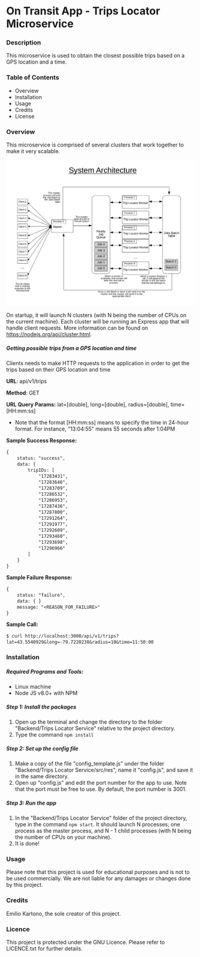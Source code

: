 # On Transit App - Trips Locator Microservice

### Description
This microservice is used to obtain the closest possible trips based on a GPS location and a time.

### Table of Contents
- Overview
- Installation
- Usage
- Credits
- License

### Overview
This microservice is comprised of several clusters that work together to make it very scalable.
<div width="100%">
    <p align="center">
<img src="https://raw.githubusercontent.com/EKarton/On-Transit-App/master/Backend/Trips%20Locator%20Service/docs/Architecture.png" width="600px"/>
    </p>
</div>

On startup, it will launch N clusters (with N being the number of CPUs on the current machine). Each cluster will be running an Express app that will handle client requests. More information can be found on https://nodejs.org/api/cluster.html.

##### Getting possible trips from a GPS location and time
Clients needs to make HTTP requests to the application in order to get the trips based on their GPS location and time

**URL**: api/v1/trips

**Method**: GET

**URL Query Params:** lat=[double], long=[double], radius=[double], time=[HH:mm:ss]

- Note that the format [HH:mm:ss] means to specify the time in 24-hour format.
For instance, "13:04:55" means 55 seconds after 1:04PM 

**Sample Success Response:**
```
{
    status: "success",
    data: {
        tripIDs: [
            "17283431",
            "17283646",
            "17283709",
            "17286532",
            "17286953",
            "17287436",
            "17287800",
            "17291264",
            "17291977",
            "17292609",
            "17293460",
            "17293698",
            "17296966"
        ]
    }
}
```

**Sample Failure Response:**
```
{
	status: "failure",
	data: {	}
	message: "<REASON_FOR_FAILURE>"
}
```
**Sample Call:**
```
$ curl http://localhost:3000/api/v1/trips?lat=43.5540929&long=-79.7220238&radius=10&time=11:50:00
```

### Installation

##### Required Programs and Tools:
- Linux machine
- Node JS v8.0+ with NPM

##### Step 1: Install the packages
1. Open up the terminal and change the directory to the folder "Backend/Trips Locator Service" relative to the project directory.
2. Type the command `npm install`

##### Step 2: Set up the config file
1. Make a copy of the file "config_template.js" under the folder "Backend/Trips Locator Service/src/res", name it "config.js", and save it in the same directory.
2. Open up "config.js" and edit the port number for the app to use. Note that the port must be free to use. By default, the port number is 3001.

##### Step 3: Run the app
1. In the "Backend/Trips Locator Service" folder of the project directory, type in the command `npm start`. It should launch N processes; one process as the master process, and N - 1 child processes (with N being the number of CPUs on your machine).
2. It is done!

### Usage
Please note that this project is used for educational purposes and is not to be used commercially. We are not liable for any damages or changes done by this project.

### Credits
Emilio Kartono, the sole creator of this project.

### Licence
This project is protected under the GNU Licence. Please refer to LICENCE.txt for further details.